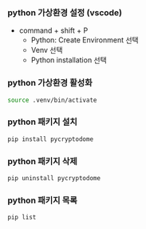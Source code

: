 ### python 가상환경 설정 (vscode)
- command + shift + P
  - Python: Create Environment 선택
  - Venv 선택
  - Python installation 선택

### python 가상환경 활성화
```bash
source .venv/bin/activate
```

### python 패키지 설치
```bash
pip install pycryptodome
```

### python 패키지 삭제
```bash
pip uninstall pycryptodome
```

### python 패키지 목록
```bash
pip list
```
